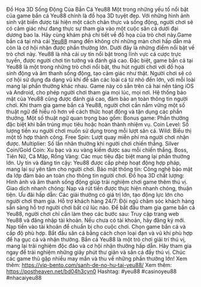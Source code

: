 Đồ Họa 3D Sống Động Của Bắn Cá Yeu88 
Một trong những yếu tố nổi bật của game bắn cá Yeu88 chính là đồ họa 3D tuyệt đẹp. Với những hình ảnh sinh vật biển được tái hiện một cách chân thực và sống động, người chơi sẽ có cảm giác như đang thực sự tham gia vào một cuộc săn cá dưới đại dương bao la. Hãy cùng khám phá chi tiết về đồ họa của trò chơi này.Game bắn cá tại nhà cái [Yeu88](https://vip-bento.com/) mang đến không chỉ những màn chơi hấp dẫn mà còn là cơ hội nhận được phần thưởng lớn. Dưới đây là những điểm nổi bật về trò chơi này.
Yeu88 là nhà cái uy tín nổi bật trong lĩnh vực cá cược trực tuyến, được người chơi tin tưởng và đánh giá cao. Đặc biệt, game bắn cá tại Yeu88 là một trong những trò chơi nổi bật, thu hút người chơi với đồ họa sinh động và âm thanh sống động, tạo cảm giác như thật. Người chơi sẽ có cơ hội sử dụng đa dạng vũ khí để săn các loài cá từ nhỏ đến lớn, với mỗi loài mang lại phần thưởng khác nhau.
Game này có sẵn trên cả hai nền tảng iOS và Android, cho phép người chơi tham gia mọi lúc, mọi nơi. Hệ thống bảo mật của Yeu88 cũng được đánh giá cao, đảm bảo an toàn thông tin người chơi.
Khi tham gia game bắn cá Yeu88, người chơi cần nắm vững một số thuật ngữ để hiểu rõ hơn về cách thức hoạt động và tận dụng các phần thưởng. Một số thuật ngữ quan trọng bao gồm:
Bonus game: Phần thưởng đặc biệt khi bắn trúng mục tiêu hoặc hoàn thành nhiệm vụ.
Coin Level: Số lượng tiền xu người chơi muốn sử dụng trong mỗi lượt săn cá.
Wild: Biểu thị một tổ hợp thành công.
Free Spin: Lượt quay miễn phí mà người chơi nhận được.
Multiplier: Số lần nhân thưởng khi người chơi chiến thắng.
Silver Coin/Gold Coin: Xu bạc và xu vàng kiếm được sau mỗi chiến thắng.
Boss, Tiên Nữ, Cá Mập, Rồng Vàng: Các mục tiêu đặc biệt mang lại phần thưởng lớn.
Uy tín và đáng tin cậy: Yeu88 được cấp phép hoạt động hợp pháp, mang lại sự yên tâm cho người chơi.
Bảo mật thông tin: Công nghệ bảo mật đa lớp đảm bảo an toàn cho thông tin người chơi.
Đồ họa 3D chất lượng: Hình ảnh và âm thanh sống động giúp trải nghiệm chơi game thêm thú vị.
Giao dịch nhanh chóng: Nạp và rút tiền được thực hiện nhanh chóng, thuận tiện.
Ưu đãi hấp dẫn: Các giải thưởng có giá trị lớn, tạo động lực lớn cho người chơi tham gia.
Hỗ trợ khách hàng 24/7: Đội ngũ chăm sóc khách hàng sẵn sàng hỗ trợ người chơi bất cứ lúc nào.
Để bắt đầu tham gia game bắn cá Yeu88, người chơi chỉ cần làm theo các bước sau:
Truy cập trang web Yeu88 và đăng nhập tài khoản. Nếu chưa có tài khoản, hãy đăng ký mới.
Nạp tiền vào tài khoản để chuẩn bị cho cuộc chơi.
Chọn game bắn cá và cấp độ phù hợp.
Bắt đầu săn cá bằng cách chọn loại đạn và vũ khí phù hợp để hạ gục cá và nhận thưởng.
Bắn cá Yeu88 là một trò chơi giải trí thú vị, mang lại trải nghiệm độc đáo và cơ hội nhận thưởng hấp dẫn. Hãy tham gia ngay để trải nghiệm những giây phút thư giãn và săn cá đầy thú vị. Chúc các game thủ gặp nhiều may mắn và thu về những phần thưởng lớn!
Xem thêm: https://vip-bento.com/sanh-de-no-hu-tai-yeu88/
Xem thêm: https://postheaven.net/bd04h3cyn0
Hashtag: #yeu88 #casinoyeu88 #nhacaiyeu88
